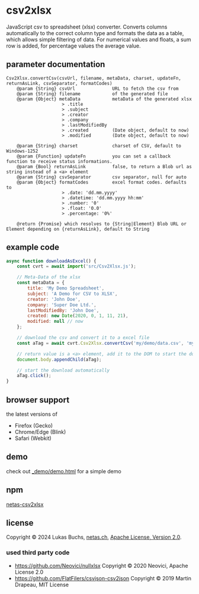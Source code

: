 # csv2xlsx
JavaScript csv to spreadsheet (xlsx) converter.
Converts columns automatically to the correct column type and formats the data as a table, which allows simple filtering of data.
For numerical values and floats, a sum row is added, for percentage values the average value.

## parameter documentation

    Csv2Xlsx.convertCsv(csvUrl, filename, metaData, charset, updateFn, returnAsLink, csvSeparator, formatCodes)
        @param {String} csvUrl              URL to fetch the csv from
        @param {String} filename            of the generated file
        @param {Object} metaData            metaData of the generated xlsx
                         > .title
                         > .subject
                         > .creator
                         > .company
                         > .lastModifiedBy
                         > .created         (Date object, default to now)
                         > .modified        (Date object, default to now)

        @param {String} charset             charset of CSV, default to Windows-1252
        @param {Function} updateFn          you can set a callback function to receive status informations.
        @param {Bool} returnAsLink          false, to return a Blob url as string instead of a <a> element
        @param {String} csvSeparator        csv separator, null for auto
        @param {Object} formatCodes         excel format codes. defaults to
                         > .date: 'dd.mm.yyyy'
                         > .datetime: 'dd.mm.yyyy hh:mm'
                         > .number: '0'
                         > .float: '0.0'
                         > .percentage: '0%'

        @return {Promise} which resolves to {String|Element} Blob URL or Element depending on {returnAsLink}, default to String

## example code
```javascript
async function downloadAsExcel() {
    const cvrt = await import('src/Csv2Xlsx.js');

    // Meta-Data of the xlsx
    const metaData = {
        title: 'My Demo Spreadsheet',
        subject: 'A Demo for CSV to XLSX',
        creator: 'John Doe',
        company: 'Super Doe Ltd.',
        lastModifiedBy: 'John Doe',
        created: new Date(2020, 0, 1, 11, 21),
        modified: null // now
    };

    // download the csv and convert it to a excel file
    const aTag = await cvrt.Csv2Xlsx.convertCsv('my/demo/data.csv', 'mynewfilename.xlsx', metaData);

    // return value is a <a> element, add it to the DOM to start the download
    document.body.appendChild(aTag);

    // start the download automatically
    aTag.click();
}
```
## browser support
the latest versions of
* Firefox (Gecko)
* Chrome/Edge (Blink)
* Safari (Webkit)

## demo
check out [_demo/demo.html](https://raw.githack.com/netas-ch/csv2xlsx/main/_demo/demo.html) for a simple demo

## npm
[netas-csv2xlsx](https://www.npmjs.com/package/netas-csv2xlsx)

## license
Copyright © 2024 Lukas Buchs, [netas.ch](https://netas.ch), [Apache License, Version 2.0](./LICENSE).

### used third party code
 * https://github.com/Neovici/nullxlsx Copyright © 2020 Neovici, Apache License 2.0
 * https://github.com/FlatFilers/csvjson-csv2json Copyright © 2019 Martin Drapeau, MIT License